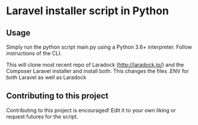 # Laravel installer script in Python
## Usage
Simply run the python script main.py using a Python 3.6+ interpreter.
Follow instructions of the CLI.

This will clone most recent repo of Laradock (http://laradock.io/) and the Composer Laravel installer and install both.
This changes the files .ENV for both Laravel as well as Laradock

## Contributing to this project
Contributing to this project is encouraged! Edit it to your own liking or request futures for the script.
